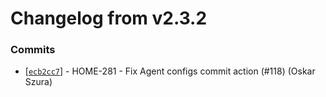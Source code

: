 # Changelog from v2.3.2
### Commits
* [[`ecb2cc7`](http://github.com/smart-evolution/shapi/commit/ecb2cc7fa1641ee63ecadea71401afc0a37c5348)] - HOME-281 - Fix Agent configs commit action (#118) (Oskar Szura)